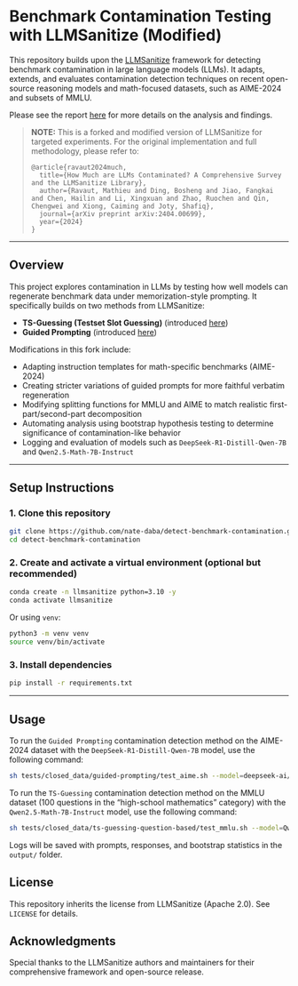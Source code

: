 # Benchmark Contamination Testing with LLMSanitize (Modified)

This repository builds upon the [LLMSanitize](https://github.com/ntunlp/LLMSanitize) framework for detecting benchmark contamination in large language models (LLMs). It adapts, extends, and evaluates contamination detection techniques on recent open-source reasoning models and math-focused datasets, such as AIME-2024 and subsets of MMLU.

Please see the report [here](./report/report.pdf) for more details on the analysis and findings.

> **NOTE:** This is a forked and modified version of LLMSanitize for targeted experiments. For the original implementation and full methodology, please refer to:
>
> ```
> @article{ravaut2024much,
>   title={How Much are LLMs Contaminated? A Comprehensive Survey and the LLMSanitize Library},
>   author={Ravaut, Mathieu and Ding, Bosheng and Jiao, Fangkai and Chen, Hailin and Li, Xingxuan and Zhao, Ruochen and Qin, Chengwei and Xiong, Caiming and Joty, Shafiq},
>   journal={arXiv preprint arXiv:2404.00699},
>   year={2024}
> }
> ```

---

## Overview

This project explores contamination in LLMs by testing how well models can regenerate benchmark data under memorization-style prompting. It specifically builds on two methods from LLMSanitize:

- **TS-Guessing (Testset Slot Guessing)** (introduced [here](https://arxiv.org/abs/2311.09783))
- **Guided Prompting** (introduced [here](https://arxiv.org/abs/2308.08493))

Modifications in this fork include:

- Adapting instruction templates for math-specific benchmarks (AIME-2024)
- Creating stricter variations of guided prompts for more faithful verbatim regeneration
- Modifying splitting functions for MMLU and AIME to match realistic first-part/second-part decomposition
- Automating analysis using bootstrap hypothesis testing to determine significance of contamination-like behavior
- Logging and evaluation of models such as `DeepSeek-R1-Distill-Qwen-7B` and `Qwen2.5-Math-7B-Instruct`

---

## Setup Instructions

### 1. Clone this repository
```bash
git clone https://github.com/nate-daba/detect-benchmark-contamination.git
cd detect-benchmark-contamination
```

### 2. Create and activate a virtual environment (optional but recommended)
```bash
conda create -n llmsanitize python=3.10 -y
conda activate llmsanitize
```

Or using `venv`:
```bash
python3 -m venv venv
source venv/bin/activate
```

### 3. Install dependencies
```bash
pip install -r requirements.txt
```

---

## Usage

To run the `Guided Prompting` contamination detection method on the AIME-2024 dataset with the `DeepSeek-R1-Distill-Qwen-7B` model, use the following command:
```bash
sh tests/closed_data/guided-prompting/test_aime.sh --model=deepseek-ai/DeepSeek-R1-Distill-Qwen-7B
```

To run the `TS-Guessing` contamination detection method on the MMLU dataset (100 questions in the “high-school mathematics” category) with the `Qwen2.5-Math-7B-Instruct` model, use the following command:
```bash
sh tests/closed_data/ts-guessing-question-based/test_mmlu.sh --model=Qwen/Qwen2.5-Math-7B-Instruct
```

Logs will be saved with prompts, responses, and bootstrap statistics in the `output/` folder.

## License
This repository inherits the license from LLMSanitize (Apache 2.0). See `LICENSE` for details.

## Acknowledgments
Special thanks to the LLMSanitize authors and maintainers for their comprehensive framework and open-source release.

